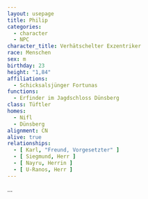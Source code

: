 ```yaml
---
layout: usepage
title: Philip
categories:
  - character
  - NPC
character_title: Verhätschelter Exzentriker
race: Menschen
sex: m
birthday: 23
height: "1,84"
affiliations:
  - Schicksalsjünger Fortunas
functions:
  - Erfinder im Jagdschloss Dünsberg
class: Tüftler
homes:
  - Nifl
  - Dünsberg
alignment: CN
alive: true
relationships:
  - [ Karl, "Freund, Vorgesetzter" ]
  - [ Siegmund, Herr ]
  - [ Nayru, Herrin ]
  - [ U-Ranos, Herr ]
---
```


...